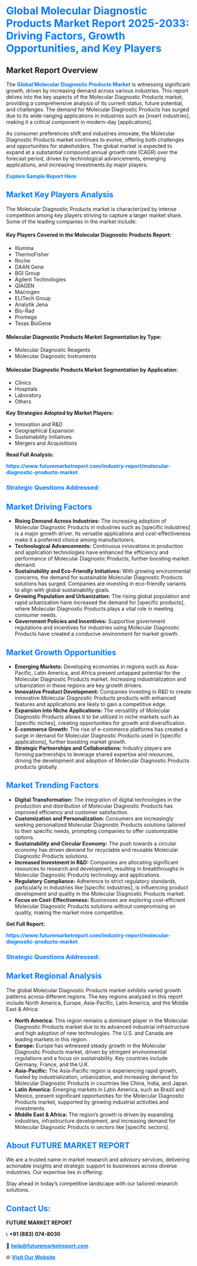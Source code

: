 <h1 style="color: #007BFF;">Global Molecular Diagnostic Products Market Report 2025-2033: Driving Factors, Growth Opportunities, and Key Players</h1>

<section id="overview">
<h2>Market Report Overview</h2>
<p>The <a href="https://www.futuremarketreport.com/industry-report/molecular-diagnostic-products-market" style="color: #007BFF; text-decoration: none;"><strong>Global Molecular Diagnostic Products Market</strong></a> is witnessing significant growth, driven by increasing demand across various industries. This report delves into the key aspects of the Molecular Diagnostic Products market, providing a comprehensive analysis of its current status, future potential, and challenges. The demand for Molecular Diagnostic Products has surged due to its wide-ranging applications in industries such as [insert industries], making it a critical component in modern-day [applications].</p>
<p>As consumer preferences shift and industries innovate, the Molecular Diagnostic Products market continues to evolve, offering both challenges and opportunities for stakeholders. The global market is expected to expand at a substantial compound annual growth rate (CAGR) over the forecast period, driven by technological advancements, emerging applications, and increasing investments by major players.</p>
</section>

<section id="overview">
<p><a href="https://www.futuremarketreport.com/request-sample/reportId=59186" style="color: #007BFF; text-decoration: none;"><strong>Explore Sample Report Here</strong></a></p>
</section>

<section id="key-players">
<h2 style="color: #007BFF;">Market Key Players Analysis</h2>
<p>The Molecular Diagnostic Products market is characterized by intense competition among key players striving to capture a larger market share. Some of the leading companies in the market include:</p>
<h4>Key Players Covered in the Molecular Diagnostic Products Report:</h4>
<ul><li>Illumina</li><li>ThermoFisher</li><li>Roche</li><li>DAAN Gene</li><li>BGI Group</li><li>Agilent Technologies</li><li>QIAGEN</li><li>Macrogen</li><li>ELITech Group</li><li>Analytik Jena</li><li>Bio-Rad</li><li>Promega</li><li>Texas BioGene</li></ul>
<h4>Molecular Diagnostic Products Market Segmentation by Type:</h4>
<ul><li>Molecular Diagnostic Reagents</li><li>Molecular Diagnostic Instruments</li></ul>

<h4>Molecular Diagnostic Products Market Segmentation by Application:</h4>
<ul><li>Clinics</li><li>Hospitals</li><li>Laboratory</li><li>Others</li></ul>
<p><strong>Key Strategies Adopted by Market Players:</strong></p>
<ul>
<li>Innovation and R&D</li>
<li>Geographical Expansion</li>
<li>Sustainability Initiatives</li>
<li>Mergers and Acquisitions</li>
</ul>
</section>

<section>
<p><strong>Read Full Analysis: </strong></p><a href="https://www.futuremarketreport.com/industry-report/molecular-diagnostic-products-market" style="color: #007BFF; text-decoration: none;"><strong>https://www.futuremarketreport.com/industry-report/molecular-diagnostic-products-market</strong></a>
<h3 style="color: #007BFF;">Strategic Questions Addressed:</h3>
</section>

<section id="driving-factors">
<h2 style="color: #007BFF;">Market Driving Factors</h2>
<ul>
<li><strong>Rising Demand Across Industries:</strong> The increasing adoption of Molecular Diagnostic Products in industries such as [specific industries] is a major growth driver. Its versatile applications and cost-effectiveness make it a preferred choice among manufacturers.</li>
<li><strong>Technological Advancements:</strong> Continuous innovations in production and application technologies have enhanced the efficiency and performance of Molecular Diagnostic Products, further boosting market demand.</li>
<li><strong>Sustainability and Eco-Friendly Initiatives:</strong> With growing environmental concerns, the demand for sustainable Molecular Diagnostic Products solutions has surged. Companies are investing in eco-friendly variants to align with global sustainability goals.</li>
<li><strong>Growing Population and Urbanization:</strong> The rising global population and rapid urbanization have increased the demand for [specific products], where Molecular Diagnostic Products plays a vital role in meeting consumer needs.</li>
<li><strong>Government Policies and Incentives:</strong> Supportive government regulations and incentives for industries using Molecular Diagnostic Products have created a conducive environment for market growth.</li>
</ul>
</section>

<section id="growth-opportunities">
<h2 style="color: #007BFF;">Market Growth Opportunities</h2>
<ul>
<li><strong>Emerging Markets:</strong> Developing economies in regions such as Asia-Pacific, Latin America, and Africa present untapped potential for the Molecular Diagnostic Products market. Increasing industrialization and urbanization in these regions are key growth drivers.</li>
<li><strong>Innovative Product Development:</strong> Companies investing in R&D to create innovative Molecular Diagnostic Products products with enhanced features and applications are likely to gain a competitive edge.</li>
<li><strong>Expansion into Niche Applications:</strong> The versatility of Molecular Diagnostic Products allows it to be utilized in niche markets such as [specific niches], creating opportunities for growth and diversification.</li>
<li><strong>E-commerce Growth:</strong> The rise of e-commerce platforms has created a surge in demand for Molecular Diagnostic Products used in [specific applications], further boosting market growth.</li>
<li><strong>Strategic Partnerships and Collaborations:</strong> Industry players are forming partnerships to leverage shared expertise and resources, driving the development and adoption of Molecular Diagnostic Products products globally.</li>
</ul>
</section>

<section id="trending-factors">
<h2 style="color: #007BFF;">Market Trending Factors</h2>
<ul>
<li><strong>Digital Transformation:</strong> The integration of digital technologies in the production and distribution of Molecular Diagnostic Products has improved efficiency and customer satisfaction.</li>
<li><strong>Customization and Personalization:</strong> Consumers are increasingly seeking personalized Molecular Diagnostic Products solutions tailored to their specific needs, prompting companies to offer customizable options.</li>
<li><strong>Sustainability and Circular Economy:</strong> The push towards a circular economy has driven demand for recyclable and reusable Molecular Diagnostic Products solutions.</li>
<li><strong>Increased Investment in R&D:</strong> Companies are allocating significant resources to research and development, resulting in breakthroughs in Molecular Diagnostic Products technology and applications.</li>
<li><strong>Regulatory Compliance:</strong> Adherence to strict regulatory standards, particularly in industries like [specific industries], is influencing product development and quality in the Molecular Diagnostic Products market.</li>
<li><strong>Focus on Cost-Effectiveness:</strong> Businesses are exploring cost-efficient Molecular Diagnostic Products solutions without compromising on quality, making the market more competitive.</li>
</ul>
</section>

<section>
<p><strong>Get Full Report: </strong></p><a href="https://www.futuremarketreport.com/industry-report/molecular-diagnostic-products-market" style="color: #007BFF; text-decoration: none;"><strong>https://www.futuremarketreport.com/industry-report/molecular-diagnostic-products-market</strong></a>
<h3 style="color: #007BFF;">Strategic Questions Addressed:</h3>
</section>


<section id="regional-analysis">
<h2 style="color: #007BFF;">Market Regional Analysis</h2>
<p>The global Molecular Diagnostic Products market exhibits varied growth patterns across different regions. The key regions analyzed in this report include North America, Europe, Asia-Pacific, Latin America, and the Middle East & Africa:</p>
<ul>
<li><strong>North America:</strong> This region remains a dominant player in the Molecular Diagnostic Products market due to its advanced industrial infrastructure and high adoption of new technologies. The U.S. and Canada are leading markets in this region.</li>
<li><strong>Europe:</strong> Europe has witnessed steady growth in the Molecular Diagnostic Products market, driven by stringent environmental regulations and a focus on sustainability. Key countries include Germany, France, and the U.K.</li>
<li><strong>Asia-Pacific:</strong> The Asia-Pacific region is experiencing rapid growth, fueled by industrialization, urbanization, and increasing demand for Molecular Diagnostic Products in countries like China, India, and Japan.</li>
<li><strong>Latin America:</strong> Emerging markets in Latin America, such as Brazil and Mexico, present significant opportunities for the Molecular Diagnostic Products market, supported by growing industrial activities and investments.</li>
<li><strong>Middle East & Africa:</strong> The region’s growth is driven by expanding industries, infrastructure development, and increasing demand for Molecular Diagnostic Products in sectors like [specific sectors].</li>
</ul>
</section>

<footer>
<h2 style="color: #007BFF;">About FUTURE MARKET REPORT</h2>
<p>We are a trusted name in market research and advisory services, delivering actionable insights and strategic support to businesses across diverse industries. Our expertise lies in offering:</p>

<p>Stay ahead in today’s competitive landscape with our tailored research solutions.</p>

<h2 style="color: #007BFF;">Contact Us:</h2>
<p><strong>FUTURE MARKET REPORT</strong></p>
<p>📞 <strong>+91 (883) 074-8030</strong></p>
<p>📧 <strong><a href="mailto:help@futuremarketreport.com" style="color: #007BFF;">help@futuremarketreport.com</a></strong></p>
<p>🌐 <strong><a href="https://www.futuremarketreport.com/" style="color: #007BFF;">Visit Our Website</a></strong></p>
</footer>